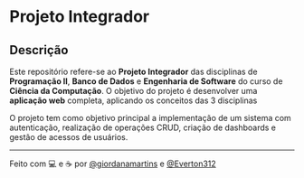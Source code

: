 # Projeto Integrador

## Descrição

Este repositório refere-se ao **Projeto Integrador** das disciplinas de **Programação II**, **Banco de Dados** e **Engenharia de Software** do curso de **Ciência da Computação**. O objetivo do projeto é desenvolver uma **aplicação web** completa, aplicando os conceitos das 3 disciplinas

O projeto tem como objetivo principal a implementação de um sistema com autenticação, realização de operações CRUD, criação de dashboards e gestão de acessos de usuários.

---

Feito com 💻 e ☕ por [@giordanamartins](https://github.com/giordanamartins) e [@Everton312](https://github.com/Everton312)



